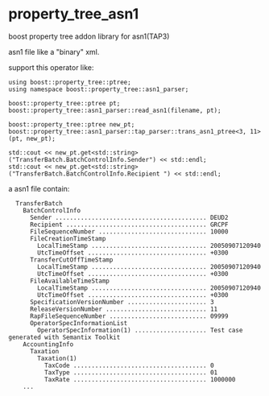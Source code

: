 # property_tree_asn1
boost property tree addon library for asn1(TAP3)

asn1 file like a "binary" xml.

support this operator like:

    using boost::property_tree::ptree;
    using namespace boost::property_tree::asn1_parser;
  
    boost::property_tree::ptree pt;
    boost::property_tree::asn1_parser::read_asn1(filename, pt);
  
    boost::property_tree::ptree new_pt;
    boost::property_tree::asn1_parser::tap_parser::trans_asn1_ptree<3, 11>(pt, new_pt);
  
    std::cout << new_pt.get<std::string>("TransferBatch.BatchControlInfo.Sender") << std::endl;
    std::cout << new_pt.get<std::string>("TransferBatch.BatchControlInfo.Recipient ") << std::endl;


a asn1 file contain:

      TransferBatch
        BatchControlInfo
          Sender .......................................... DEUD2
          Recipient ....................................... GRCPF
          FileSequenceNumber .............................. 10000
          FileCreationTimeStamp
            LocalTimeStamp ................................ 20050907120940
            UtcTimeOffset ................................. +0300
          TransferCutOffTimeStamp
            LocalTimeStamp ................................ 20050907120940
            UtcTimeOffset ................................. +0300
          FileAvailableTimeStamp
            LocalTimeStamp ................................ 20050907120940
            UtcTimeOffset ................................. +0300
          SpecificationVersionNumber ...................... 3
          ReleaseVersionNumber ............................ 11
          RapFileSequenceNumber ........................... 09999
          OperatorSpecInformationList
            OperatorSpecInformation(1) .................... Test case generated with Semantix Toolkit
        AccountingInfo
          Taxation
            Taxation(1)
              TaxCode ..................................... 0
              TaxType ..................................... 01
              TaxRate ..................................... 1000000
        ...
